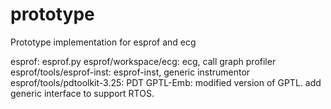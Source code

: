 # prototype
Prototype implementation for esprof and ecg

esprof: esprof.py
esprof/workspace/ecg: ecg, call graph profiler
esprof/tools/esprof-inst: esprof-inst, generic instrumentor
esprof/tools/pdtoolkit-3.25: PDT
GPTL-Emb: modified version of GPTL. add generic interface to support RTOS.
